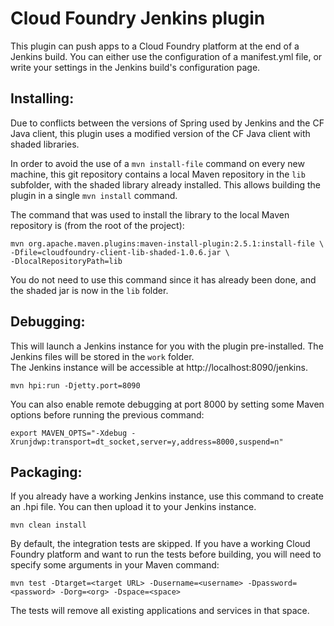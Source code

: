 Cloud Foundry Jenkins plugin
=======================

This plugin can push apps to a Cloud Foundry platform at the end of a Jenkins build. You can either use the 
configuration of a manifest.yml file, or write your settings in the Jenkins build's configuration page.

Installing:
-----------
Due to conflicts between the versions of Spring used by Jenkins and the CF Java client, this plugin uses a modified 
version of the CF Java client with shaded libraries. 

In order to avoid the use of a `mvn install-file` command on every new machine, this git repository contains a local 
Maven repository in the `lib` subfolder, with the shaded library already installed. This allows building the plugin in 
a single `mvn install` command.

The command that was used to install the library to the local Maven repository is (from the root of the project):

```
mvn org.apache.maven.plugins:maven-install-plugin:2.5.1:install-file \
-Dfile=cloudfoundry-client-lib-shaded-1.0.6.jar \
-DlocalRepositoryPath=lib
```

You do not need to use this command since it has already been done, and the shaded jar is now in the `lib` folder.

Debugging:
----------
This will launch a Jenkins instance for you with the plugin pre-installed. The Jenkins files will be stored in the 
`work` folder.  
The Jenkins instance will be accessible at http://localhost:8090/jenkins.

```
mvn hpi:run -Djetty.port=8090
```

You can also enable remote debugging at port 8000 by setting some Maven options before running the previous command:

```
export MAVEN_OPTS="-Xdebug -Xrunjdwp:transport=dt_socket,server=y,address=8000,suspend=n"
```

Packaging:
----------
If you already have a working Jenkins instance, use this command to create an .hpi file. You can then upload it to your 
Jenkins instance.

```
mvn clean install
```

By default, the integration tests are skipped. If you have a working Cloud Foundry platform and want to run the tests 
before building, you will need to specify some arguments in your Maven command:

```
mvn test -Dtarget=<target URL> -Dusername=<username> -Dpassword=<password> -Dorg=<org> -Dspace=<space>
```

The tests will remove all existing applications and services in that space.
